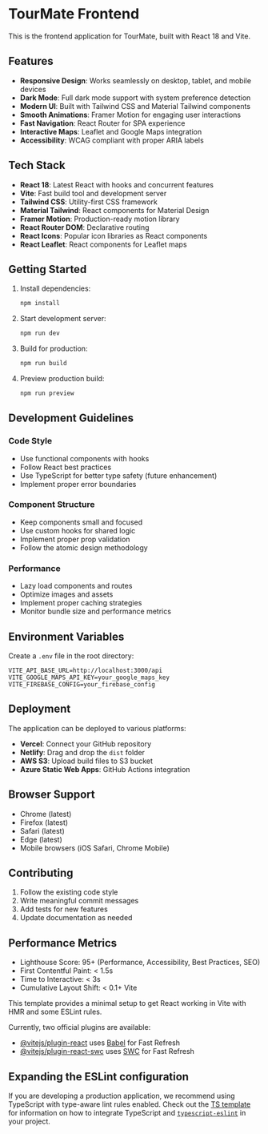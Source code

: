# TourMate Frontend

This is the frontend application for TourMate, built with React 18 and Vite.

## Features

- **Responsive Design**: Works seamlessly on desktop, tablet, and mobile devices
- **Dark Mode**: Full dark mode support with system preference detection
- **Modern UI**: Built with Tailwind CSS and Material Tailwind components
- **Smooth Animations**: Framer Motion for engaging user interactions
- **Fast Navigation**: React Router for SPA experience
- **Interactive Maps**: Leaflet and Google Maps integration
- **Accessibility**: WCAG compliant with proper ARIA labels

## Tech Stack

- **React 18**: Latest React with hooks and concurrent features
- **Vite**: Fast build tool and development server
- **Tailwind CSS**: Utility-first CSS framework
- **Material Tailwind**: React components for Material Design
- **Framer Motion**: Production-ready motion library
- **React Router DOM**: Declarative routing
- **React Icons**: Popular icon libraries as React components
- **React Leaflet**: React components for Leaflet maps

## Getting Started

1. Install dependencies:
   ```bash
   npm install
   ```

2. Start development server:
   ```bash
   npm run dev
   ```

3. Build for production:
   ```bash
   npm run build
   ```

4. Preview production build:
   ```bash
   npm run preview
   ```

## Development Guidelines

### Code Style
- Use functional components with hooks
- Follow React best practices
- Use TypeScript for better type safety (future enhancement)
- Implement proper error boundaries

### Component Structure
- Keep components small and focused
- Use custom hooks for shared logic
- Implement proper prop validation
- Follow the atomic design methodology

### Performance
- Lazy load components and routes
- Optimize images and assets
- Implement proper caching strategies
- Monitor bundle size and performance metrics

## Environment Variables

Create a `.env` file in the root directory:

```env
VITE_API_BASE_URL=http://localhost:3000/api
VITE_GOOGLE_MAPS_API_KEY=your_google_maps_key
VITE_FIREBASE_CONFIG=your_firebase_config
```

## Deployment

The application can be deployed to various platforms:

- **Vercel**: Connect your GitHub repository
- **Netlify**: Drag and drop the `dist` folder
- **AWS S3**: Upload build files to S3 bucket
- **Azure Static Web Apps**: GitHub Actions integration

## Browser Support

- Chrome (latest)
- Firefox (latest)
- Safari (latest)
- Edge (latest)
- Mobile browsers (iOS Safari, Chrome Mobile)

## Contributing

1. Follow the existing code style
2. Write meaningful commit messages
3. Add tests for new features
4. Update documentation as needed

## Performance Metrics

- Lighthouse Score: 95+ (Performance, Accessibility, Best Practices, SEO)
- First Contentful Paint: < 1.5s
- Time to Interactive: < 3s
- Cumulative Layout Shift: < 0.1+ Vite

This template provides a minimal setup to get React working in Vite with HMR and some ESLint rules.

Currently, two official plugins are available:

- [@vitejs/plugin-react](https://github.com/vitejs/vite-plugin-react/blob/main/packages/plugin-react) uses [Babel](https://babeljs.io/) for Fast Refresh
- [@vitejs/plugin-react-swc](https://github.com/vitejs/vite-plugin-react/blob/main/packages/plugin-react-swc) uses [SWC](https://swc.rs/) for Fast Refresh

## Expanding the ESLint configuration

If you are developing a production application, we recommend using TypeScript with type-aware lint rules enabled. Check out the [TS template](https://github.com/vitejs/vite/tree/main/packages/create-vite/template-react-ts) for information on how to integrate TypeScript and [`typescript-eslint`](https://typescript-eslint.io) in your project.
